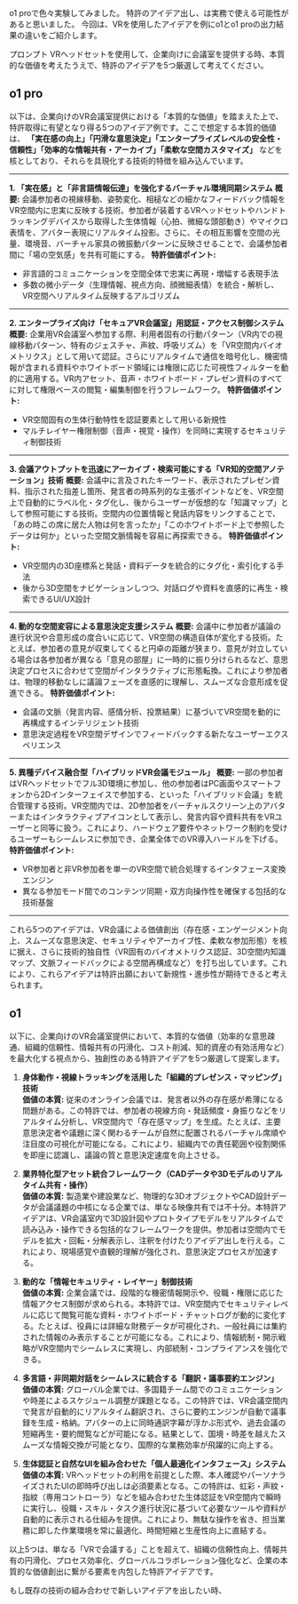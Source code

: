 o1 proで色々実験してみました。
特許のアイデア出し、は実務で使える可能性があると思いました。
今回は、VRを使用したアイデアを例にo1とo1 proの出力結果の違いをご紹介します。

プロンプト
VRヘッドセットを使用して、企業向けに会議室を提供する時、本質的な価値を考えたうえで、特許のアイデアを5つ厳選して考えてください。

## o1 pro

以下は、企業向けのVR会議室提供における「本質的な価値」を踏まえた上で、特許取得に有望となり得る5つのアイデア例です。ここで想定する本質的価値は、 **「実在感の向上」「円滑な意思決定」「エンタープライズレベルの安全性・信頼性」「効率的な情報共有・アーカイブ」「柔軟な空間カスタマイズ」** などを核としており、それらを具現化する技術的特徴を組み込んでいます。

---

**1. 「実在感」と「非言語情報伝達」を強化するバーチャル環境同期システム**
**概要:**
会議参加者の視線移動、姿勢変化、相槌などの細かなフィードバック情報をVR空間内に忠実に反映する技術。参加者が装着するVRヘッドセットやハンドトラッキングデバイスから取得した生体情報（心拍、微細な頭部動き）やマイクロ表情を、アバター表現にリアルタイム投影。さらに、その相互影響を空間の光量、環境音、バーチャル家具の微振動パターンに反映させることで、会議参加者間に「場の空気感」を共有可能にする。
**特許価値ポイント:**
- 非言語的コミュニケーションを空間全体で忠実に再現・増幅する表現手法
- 多数の微小データ（生理情報、視点方向、顔微細表情）を統合・解析し、VR空間へリアルタイム反映するアルゴリズム

---
  
**2. エンタープライズ向け「セキュアVR会議室」用認証・アクセス制御システム**
**概要:**
企業用VR会議室へ参加する際、利用者固有の行動パターン（VR内での視線移動パターン、特有のジェスチャ、声紋、呼吸リズム）を「VR空間内バイオメトリクス」として用いて認証。さらにリアルタイムで通信を暗号化し、機密情報が含まれる資料やホワイトボード領域には権限に応じた可視性フィルターを動的に適用する。VR内アセット、音声・ホワイトボード・プレゼン資料のすべてに対して権限ベースの閲覧・編集制御を行うフレームワーク。
**特許価値ポイント:**
- VR空間固有の生体行動特性を認証要素として用いる新規性
- マルチレイヤー権限制御（音声・視覚・操作）を同時に実現するセキュリティ制御技術

---
  
**3. 会議アウトプットを迅速にアーカイブ・検索可能にする「VR知的空間アノテーション」技術**
**概要:**
会議中に言及されたキーワード、表示されたプレゼン資料、指示された指差し箇所、発言者の時系列的な主張ポイントなどを、VR空間上で自動的にラベル化・タグ化し、後からユーザーが仮想的な「知識マップ」として参照可能にする技術。空間内の位置情報と発話内容をリンクすることで、「あの時この席に居た人物は何を言ったか」「このホワイトボード上で参照したデータは何か」といった空間文脈情報を容易に再探索できる。
**特許価値ポイント:**
- VR空間内の3D座標系と発話・資料データを統合的にタグ化・索引化する手法
- 後から3D空間をナビゲーションしつつ、対話ログや資料を直感的に再生・検索できるUI/UX設計

---
  
**4. 動的な空間変容による意思決定支援システム**
**概要:**
会議中に参加者が議論の進行状況や合意形成の度合いに応じて、VR空間の構造自体が変化する技術。たとえば、参加者の意見が収束してくると円卓の距離が狭まり、意見が対立している場合は各参加者が異なる「意見の部屋」に一時的に振り分けられるなど、意思決定プロセスに合わせて空間がインタラクティブに形態転換。これにより参加者は、物理的移動なしに議論フェーズを直感的に理解し、スムーズな合意形成を促進できる。
**特許価値ポイント:**
- 会議の文脈（発言内容、感情分析、投票結果）に基づいてVR空間を動的に再構成するインテリジェント技術
- 意思決定過程をVR空間デザインでフィードバックする新たなユーザーエクスペリエンス

---

**5. 異種デバイス融合型「ハイブリッドVR会議モジュール」**
**概要:**
一部の参加者はVRヘッドセットでフル3D環境に参加し、他の参加者はPC画面やスマートフォンから2Dインターフェイスで参加する、といった「ハイブリッド会議」を統合管理する技術。VR空間内では、2D参加者をバーチャルスクリーン上のアバターまたはインタラクティブアイコンとして表示し、発言内容や資料共有をVRユーザーと同等に扱う。これにより、ハードウェア要件やネットワーク制約を受けるユーザーもシームレスに参加でき、企業全体でのVR導入ハードルを下げる。
**特許価値ポイント:**
- VR参加者と非VR参加者を単一のVR空間で統合処理するインタフェース変換エンジン
- 異なる参加モード間でのコンテンツ同期・双方向操作性を確保する包括的な技術基盤

---

これら5つのアイデアは、VR会議による価値創出（存在感・エンゲージメント向上、スムーズな意思決定、セキュリティやアーカイブ性、柔軟な参加形態）を核に据え、さらに技術的独自性（VR固有のバイオメトリクス認証、3D空間内知識マップ、文脈フィードバックによる空間再構成など）を打ち出しています。これにより、これらアイデアは特許出願において新規性・進歩性が期待できると考えられます。

## o1

以下に、企業向けのVR会議室提供において、本質的な価値（効率的な意思疎通、組織的信頼性、情報共有の円滑化、コスト削減、知的資産の有効活用など）を最大化する視点から、独創性のある特許アイデアを5つ厳選して提案します。

1. **身体動作・視線トラッキングを活用した「組織的プレゼンス・マッピング」技術**  
   **価値の本質:** 従来のオンライン会議では、発言者以外の存在感が希薄になる問題がある。この特許では、参加者の視線方向・発話頻度・身振りなどをリアルタイム分析し、VR空間内で「存在感マップ」を生成。たとえば、主要意思決定者や議題に深く関わるチームが自然に配置されるバーチャル席順や注目度の可視化が可能になる。これにより、組織内での責任範囲や役割関係を即座に認識し、議論の質と意思決定速度を向上させる。

2. **業界特化型アセット統合フレームワーク（CADデータや3Dモデルのリアルタイム共有・操作）**  
   **価値の本質:** 製造業や建設業など、物理的な3DオブジェクトやCAD設計データが会議議題の中核になる企業では、単なる映像共有では不十分。本特許アイデアは、VR会議室内で3D設計図やプロトタイプモデルをリアルタイムで読み込み・操作できる包括的なフレームワークを提供。参加者は空間内でモデルを拡大・回転・分解表示し、注釈を付けたりアイデア出しを行える。これにより、現場感覚や直観的理解が強化され、意思決定プロセスが加速する。

3. **動的な「情報セキュリティ・レイヤー」制御技術**  
   **価値の本質:** 企業会議では、段階的な機密情報開示や、役職・権限に応じた情報アクセス制御が求められる。本特許では、VR空間内でセキュリティレベルに応じて閲覧可能な資料・ホワイトボード・チャットログが動的に変化する。たとえば、役員には詳細な財務データが可視化され、一般社員には集約された情報のみ表示することが可能になる。これにより、情報統制・開示戦略がVR空間内でシームレスに実現し、内部統制・コンプライアンスを強化できる。

4. **多言語・非同期対話をシームレスに統合する「翻訳・議事要約エンジン」**  
   **価値の本質:** グローバル企業では、多国籍チーム間でのコミュニケーションや時差によるスケジュール調整が課題となる。この特許では、VR会議空間内で発言が自動的にリアルタイム翻訳され、さらに要約エンジンが自動で議事録を生成・格納。アバターの上に同時通訳字幕が浮かぶ形式や、過去会議の短縮再生・要約閲覧などが可能になる。結果として、国境・時差を越えたスムーズな情報交換が可能となり、国際的な業務効率が飛躍的に向上する。

5. **生体認証と自然なUIを組み合わせた「個人最適化インタフェース」システム**  
   **価値の本質:** VRヘッドセットの利用を前提とした際、本人確認やパーソナライズされたUIの即時呼び出しは必須要素となる。この特許は、虹彩・声紋・指紋（専用コントローラ）などを組み合わせた生体認証をVR空間内で瞬時に実行し、役職・スキル・タスク進行状況に基づいて必要なツールや資料が自動的に表示される仕組みを提供。これにより、無駄な操作を省き、担当業務に即した作業環境を常に最適化、時間短縮と生産性向上に直結する。

以上5つは、単なる「VRで会議する」ことを超えて、組織の信頼性向上、情報共有の円滑化、プロセス効率化、グローバルコラボレーション強化など、企業の本質的な価値創出に繋がる要素を内包した特許アイデアです。

もし既存の技術の組み合わせで新しいアイデアを出したい時、
